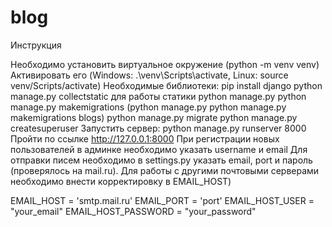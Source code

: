 # blog

Инструкция

Необходимо установить виртуальное окружение (python -m venv venv)
Активировать его (Windows: .\venv\Scripts\activate, Linux: source venv/Scripts/activate)
Необходимые библиотеки:
          pip install django
python manage.py collectstatic для работы статики
python manage.py python manage.py makemigrations (python manage.py python manage.py makemigrations blogs)
python manage.py migrate
python manage.py createsuperuser
Запустить сервер: python manage.py runserver 8000
Пройти по ссылке http://127.0.0.1:8000
При регистрации новых пользователей в админке необходимо указать username и email
Для отправки писем необходимо в settings.py указать email, port и пароль (проверялось на mail.ru). Для работы с другими почтовыми серверами необходимо внести корректировку в EMAIL_HOST)
 
EMAIL_HOST = 'smtp.mail.ru'
EMAIL_PORT = 'port'
EMAIL_HOST_USER = "your_email"
EMAIL_HOST_PASSWORD = "your_password"
